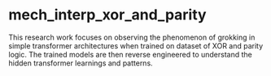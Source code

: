 # mech_interp_xor_and_parity
This research work focuses on observing the phenomenon of grokking in simple transformer architectures when trained on dataset of XOR and parity logic. The trained models are then reverse engineered to understand the hidden transformer learnings and patterns.
